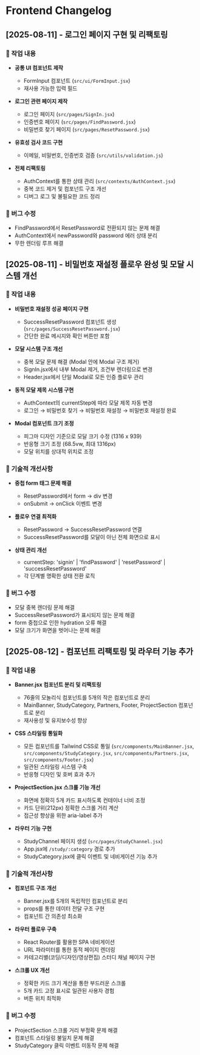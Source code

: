 # Frontend Changelog

## [2025-08-11] - 로그인 페이지 구현 및 리팩토링

### 📝 작업 내용
- **공통 UI 컴포넌트 제작**
  - FormInput 컴포넌트 (`src/ui/FormInput.jsx`)
  - 재사용 가능한 입력 필드

- **로그인 관련 페이지 제작**
  - 로그인 페이지 (`src/pages/SignIn.jsx`)
  - 인증번호 페이지 (`src/pages/FindPassword.jsx`) 
  - 비밀번호 찾기 페이지 (`src/pages/ResetPassword.jsx`)

- **유효성 검사 코드 구현**
  - 이메일, 비밀번호, 인증번호 검증 (`src/utils/validation.js`)

- **전체 리팩토링**
  - AuthContext를 통한 상태 관리 (`src/contexts/AuthContext.jsx`)
  - 중복 코드 제거 및 컴포넌트 구조 개선
  - 디버그 로그 및 불필요한 코드 정리

### 🐛 버그 수정
- FindPassword에서 ResetPassword로 전환되지 않는 문제 해결
- AuthContext에서 newPassword와 password 에러 상태 분리
- 무한 렌더링 루프 해결

## [2025-08-11] - 비밀번호 재설정 플로우 완성 및 모달 시스템 개선

### 📝 작업 내용
- **비밀번호 재설정 성공 페이지 구현**
  - SuccessResetPassword 컴포넌트 생성 (`src/pages/SuccessResetPassword.jsx`)
  - 간단한 완료 메시지와 확인 버튼만 포함

- **모달 시스템 구조 개선**
  - 중복 모달 문제 해결 (Modal 안에 Modal 구조 제거)
  - SignIn.jsx에서 내부 Modal 제거, 조건부 렌더링으로 변경
  - Header.jsx에서 단일 Modal로 모든 인증 플로우 관리

- **동적 모달 제목 시스템 구현**
  - AuthContext의 currentStep에 따라 모달 제목 자동 변경
  - 로그인 → 비밀번호 찾기 → 비밀번호 재설정 → 비밀번호 재설정 완료

- **Modal 컴포넌트 크기 조정**
  - 피그마 디자인 기준으로 모달 크기 수정 (1316 x 939)
  - 반응형 크기 조정 (68.5vw, 최대 1316px)
  - 모달 위치를 상대적 위치로 조정

### 🔧 기술적 개선사항
- **중첩 form 태그 문제 해결**
  - ResetPassword에서 form → div 변경
  - onSubmit → onClick 이벤트 변경

- **플로우 연결 최적화**
  - ResetPassword → SuccessResetPassword 연결
  - SuccessResetPassword를 모달이 아닌 전체 화면으로 표시

- **상태 관리 개선**
  - currentStep: 'signin' | 'findPassword' | 'resetPassword' | 'successResetPassword'
  - 각 단계별 명확한 상태 전환 로직

### 🐛 버그 수정
- 모달 중복 렌더링 문제 해결
- SuccessResetPassword가 표시되지 않는 문제 해결
- form 중첩으로 인한 hydration 오류 해결
- 모달 크기가 화면을 벗어나는 문제 해결

## [2025-08-12] - 컴포넌트 리팩토링 및 라우터 기능 추가

### 📝 작업 내용
- **Banner.jsx 컴포넌트 분리 및 리팩토링**
  - 76줄의 모놀리식 컴포넌트를 5개의 작은 컴포넌트로 분리
  - MainBanner, StudyCategory, Partners, Footer, ProjectSection 컴포넌트로 분리
  - 재사용성 및 유지보수성 향상

- **CSS 스타일링 통일화**
  - 모든 컴포넌트를 Tailwind CSS로 통일 (`src/components/MainBanner.jsx`, `src/components/StudyCategory.jsx`, `src/components/Partners.jsx`, `src/components/Footer.jsx`)
  - 일관된 스타일링 시스템 구축
  - 반응형 디자인 및 호버 효과 추가

- **ProjectSection.jsx 스크롤 기능 개선**
  - 화면에 정확히 5개 카드 표시하도록 컨테이너 너비 조정
  - 카드 단위(212px) 정확한 스크롤 거리 계산
  - 접근성 향상을 위한 aria-label 추가

- **라우터 기능 구현**
  - StudyChannel 페이지 생성 (`src/pages/StudyChannel.jsx`)
  - App.jsx에 `/study/:category` 경로 추가
  - StudyCategory.jsx에 클릭 이벤트 및 네비게이션 기능 추가

### 🔧 기술적 개선사항
- **컴포넌트 구조 개선**
  - Banner.jsx를 5개의 독립적인 컴포넌트로 분리
  - props를 통한 데이터 전달 구조 구현
  - 컴포넌트 간 의존성 최소화

- **라우터 플로우 구축**
  - React Router를 활용한 SPA 네비게이션
  - URL 파라미터를 통한 동적 페이지 렌더링
  - 카테고리별(코딩/디자인/영상편집) 스터디 채널 페이지 구현

- **스크롤 UX 개선**
  - 정확한 카드 크기 계산을 통한 부드러운 스크롤
  - 5개 카드 고정 표시로 일관된 사용자 경험
  - 버튼 위치 최적화

### 🐛 버그 수정
- ProjectSection 스크롤 거리 부정확 문제 해결
- 컴포넌트 스타일링 불일치 문제 해결
- StudyCategory 클릭 이벤트 미동작 문제 해결